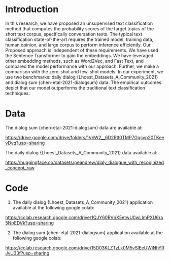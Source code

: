 # Introduction


In this research, we have proposed an unsupervised text classification method that computes the probability scores of the target topics of the short text corpus, specifically conversation texts. The typical text classification state-of-the-art requires the trained model, training data, human opinion, and large corpus to perform inference efficiently. Our Proposed approach is independent of these requirements. We have used the Sentence Transformer to gain the embeddings. We have leveraged other embedding methods, such as Word2Vec, and Fast Text, and compared the model performance with our approach.
Further, we make a comparison with the zero-shot and few-shot models. In our experiment, we use two benchmarks: daily dialog {Lhoest_Datasets_A_Community_2021} and dialog sum {chen-etal-2021-dialogsum} data. The empirical outcomes depict that our model outperforms the traditional text classification techniques. 

# Data
The dialog sum {chen-etal-2021-dialogsum} data are available at:

https://drive.google.com/drive/folders/1VnW2__6D2RtI0TMP7Ggsyp20TKeevDvq?usp=sharing

The  daily dialog {Lhoest_Datasets_A_Community_2021}  data available at:

https://huggingface.co/datasets/peandrew/dialy_dialogue_with_recoginized_concept_raw

# Code
1. The  daily dialog {Lhoest_Datasets_A_Community_2021} application available at the following google colab:

https://colab.research.google.com/drive/1QJY60RVnX5etwU0wLImPXU6ra5NpEDVk?usp=sharing

2. The dialog sum {chen-etal-2021-dialogsum} application available at the following google colab:

 https://colab.research.google.com/drive/15D03KLZTzLk0M5vSlEeUWiNhYRJvU33f?usp=sharing

